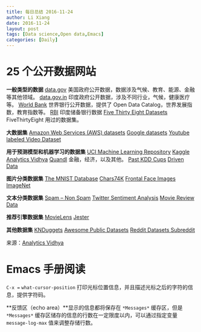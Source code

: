 ```yaml
---
title: 每日总结 2016-11-24
author: Li Xiang
date: 2016-11-24
layout: post
tags: [Data science,Open data,Emacs]
categories: [Daily]
---
```


# 25 个公开数据网站

**一般类型的数据**
[data.gov](https://www.data.gov/) 美国政府公开数据，数据涉及气候、教育、能源、金融等其他领域。
[data.gov.in](https://data.gov.in/) 印度政府公开数据，涉及不同行业，气候，健康医疗等。
[World Bank](http://data.worldbank.org/) 世界银行公开数据，提供了 Open Data Catalog，世界发展指数，教育指数等。
[RBI](https://rbi.org.in/Scripts/Statistics.aspx) 印度储备银行数据
[Five Thirty Eight Datasets](https://github.com/fivethirtyeight/data) FiveThirtyEight 用过的数据集。

**大数据集**
[Amazon Web Services (AWS) datasets](https://aws.amazon.com/datasets/)
[Google datasets](https://cloud.google.com/bigquery/public-data/)
[Youtube labeled Video Dataset](https://research.google.com/youtube8m/)

**用于预测模型和机器学习的数据集**
[UCI Machine Learning Repository](https://archive.ics.uci.edu/ml/datasets.html)
[Kaggle](https://www.kaggle.com/datasets)
[Analytics Vidhya](https://datahack.analyticsvidhya.com/contest/all/)
[Quandl](https://www.quandl.com/) 金融，经济，以及其他。
[Past KDD Cups](http://www.kdd.org/kdd-cup)
[Driven Data](https://www.drivendata.org/)

**图片分类数据集**
[The MNIST Database](http://yann.lecun.com/exdb/mnist/)
[Chars74K](http://www.ee.surrey.ac.uk/CVSSP/demos/chars74k/)
[Frontal Face Images](http://vasc.ri.cmu.edu//idb/html/face/frontal_images/index.html)
[ImageNet](http://image-net.org/)

**文本分类数据集**
[Spam – Non Spam](http://www.esp.uem.es/jmgomez/smsspamcorpus/)
[Twitter Sentiment Analysis](http://thinknook.com/twitter-sentiment-analysis-training-corpus-dataset-2012-09-22/)
[Movie Review Data](http://www.cs.cornell.edu/People/pabo/movie-review-data/)

**推荐引擎数据集**
[MovieLens](http://grouplens.org/)
[Jester](http://www.ieor.berkeley.edu/~goldberg/jester-data/)

**其他数据集**
[KNDuggets](http://www.kdnuggets.com/datasets/index.html)
[Awesome Public Datasets](https://github.com/caesar0301/awesome-public-datasets)
[Reddit Datasets Subreddit](https://www.reddit.com/r/datasets/)

来源：[Analytics Vidhya](https://www.analyticsvidhya.com/blog/2016/11/25-websites-to-find-datasets-for-data-science-projects/)

# Emacs 手册阅读

`C-x =` `what-cursor-position` 打印光标位置信息，并且描述光标之后的字符的信息，提供字符码。

**反馈区（echo area）**显示的信息都将保存在 `*Messages*` 缓存区，但是 `*Messages*` 缓存区储存的信息的行数在一定限度以内，可以通过指定变量 `message-log-max` 值来调整存储行数。
